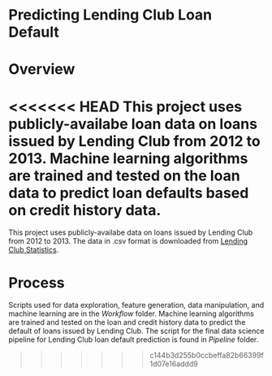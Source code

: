 # Predicting Lending Club Loan Default

# Overview 
<<<<<<< HEAD
This project uses publicly-availabe loan data on loans issued by Lending Club from 2012 to 2013. Machine learning algorithms are trained and tested on the loan data to predict loan defaults based on credit history data.
=======
This project uses publicly-availabe data on loans issued by Lending Club from 2012 to 2013. The data in .csv format is downloaded from [Lending Club Statistics](https://www.lendingclub.com/info/download-data.action).

# Process
Scripts used for data exploration, feature generation, data manipulation, and machine learning are in the *Workflow* folder. Machine learning algorithms are trained and tested on the loan and credit history data to predict the default of loans issued by Lending Club. The script for the final data science pipeline for Lending Club loan default prediction is found in *Pipeline* folder. 



>>>>>>> c144b3d255b0ccbeffa82b66399f1d07e16addd9
